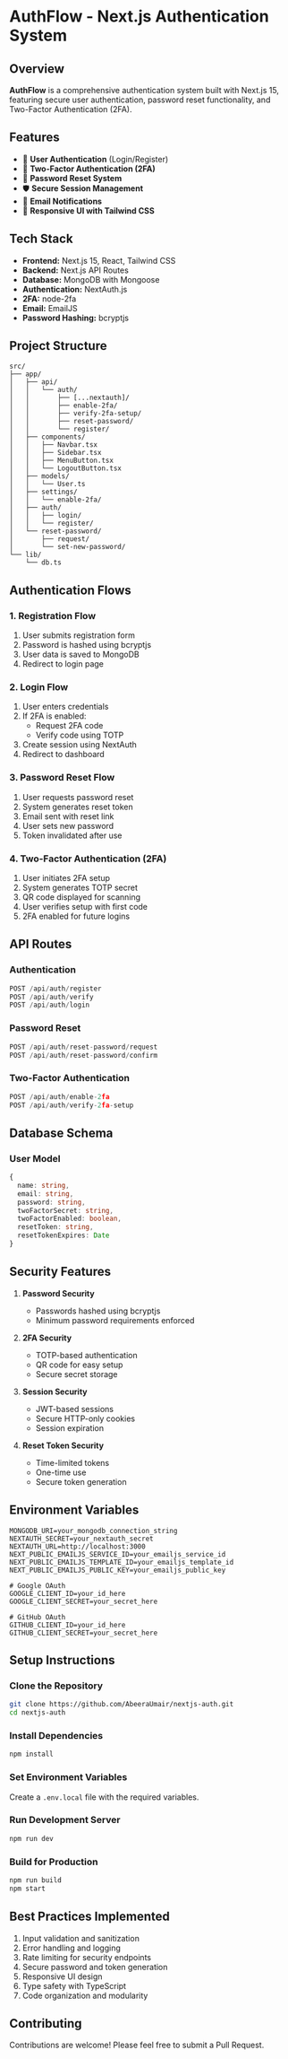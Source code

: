 # AuthFlow - Next.js Authentication System

## Overview

**AuthFlow** is a comprehensive authentication system built with Next.js 15, featuring secure user authentication, password reset functionality, and Two-Factor Authentication (2FA).

## Features

- 🔐 **User Authentication** (Login/Register)
- 📱 **Two-Factor Authentication (2FA)**
- 🔑 **Password Reset System**
- 🛡️ **Secure Session Management**
- 📧 **Email Notifications**
- 🎨 **Responsive UI with Tailwind CSS**

## Tech Stack

- **Frontend:** Next.js 15, React, Tailwind CSS
- **Backend:** Next.js API Routes
- **Database:** MongoDB with Mongoose
- **Authentication:** NextAuth.js
- **2FA:** node-2fa
- **Email:** EmailJS
- **Password Hashing:** bcryptjs

## Project Structure

```
src/
├── app/
│   ├── api/
│   │   └── auth/
│   │       ├── [...nextauth]/
│   │       ├── enable-2fa/
│   │       ├── verify-2fa-setup/
│   │       ├── reset-password/
│   │       └── register/
│   ├── components/
│   │   ├── Navbar.tsx
│   │   ├── Sidebar.tsx
│   │   ├── MenuButton.tsx
│   │   └── LogoutButton.tsx
│   ├── models/
│   │   └── User.ts
│   ├── settings/
│   │   └── enable-2fa/
│   ├── auth/
│   │   ├── login/
│   │   └── register/
│   └── reset-password/
│       ├── request/
│       └── set-new-password/
└── lib/
    └── db.ts
```

## Authentication Flows

### 1. Registration Flow

1. User submits registration form
2. Password is hashed using bcryptjs
3. User data is saved to MongoDB
4. Redirect to login page

### 2. Login Flow

1. User enters credentials
2. If 2FA is enabled:
   - Request 2FA code
   - Verify code using TOTP
3. Create session using NextAuth
4. Redirect to dashboard

### 3. Password Reset Flow

1. User requests password reset
2. System generates reset token
3. Email sent with reset link
4. User sets new password
5. Token invalidated after use

### 4. Two-Factor Authentication (2FA)

1. User initiates 2FA setup
2. System generates TOTP secret
3. QR code displayed for scanning
4. User verifies setup with first code
5. 2FA enabled for future logins

## API Routes

### Authentication

```typescript
POST /api/auth/register
POST /api/auth/verify
POST /api/auth/login
```

### Password Reset

```typescript
POST /api/auth/reset-password/request
POST /api/auth/reset-password/confirm
```

### Two-Factor Authentication

```typescript
POST /api/auth/enable-2fa
POST /api/auth/verify-2fa-setup
```

## Database Schema

### User Model

```typescript
{
  name: string,
  email: string,
  password: string,
  twoFactorSecret: string,
  twoFactorEnabled: boolean,
  resetToken: string,
  resetTokenExpires: Date
}
```

## Security Features

1. **Password Security**
   - Passwords hashed using bcryptjs
   - Minimum password requirements enforced

2. **2FA Security**
   - TOTP-based authentication
   - QR code for easy setup
   - Secure secret storage

3. **Session Security**
   - JWT-based sessions
   - Secure HTTP-only cookies
   - Session expiration
   
4. **Reset Token Security**
   - Time-limited tokens
   - One-time use
   - Secure token generation

## Environment Variables

```env
MONGODB_URI=your_mongodb_connection_string
NEXTAUTH_SECRET=your_nextauth_secret
NEXTAUTH_URL=http://localhost:3000
NEXT_PUBLIC_EMAILJS_SERVICE_ID=your_emailjs_service_id
NEXT_PUBLIC_EMAILJS_TEMPLATE_ID=your_emailjs_template_id
NEXT_PUBLIC_EMAILJS_PUBLIC_KEY=your_emailjs_public_key

# Google OAuth
GOOGLE_CLIENT_ID=your_id_here
GOOGLE_CLIENT_SECRET=your_secret_here

# GitHub OAuth
GITHUB_CLIENT_ID=your_id_here
GITHUB_CLIENT_SECRET=your_secret_here
```

## Setup Instructions

### Clone the Repository

```bash
git clone https://github.com/AbeeraUmair/nextjs-auth.git
cd nextjs-auth
```

### Install Dependencies

```bash
npm install
```

### Set Environment Variables

Create a `.env.local` file with the required variables.

### Run Development Server

```bash
npm run dev
```

### Build for Production

```bash
npm run build
npm start
```

## Best Practices Implemented

1. Input validation and sanitization
2. Error handling and logging
3. Rate limiting for security endpoints
4. Secure password and token generation
5. Responsive UI design
6. Type safety with TypeScript
7. Code organization and modularity

## Contributing

Contributions are welcome! Please feel free to submit a Pull Request.


